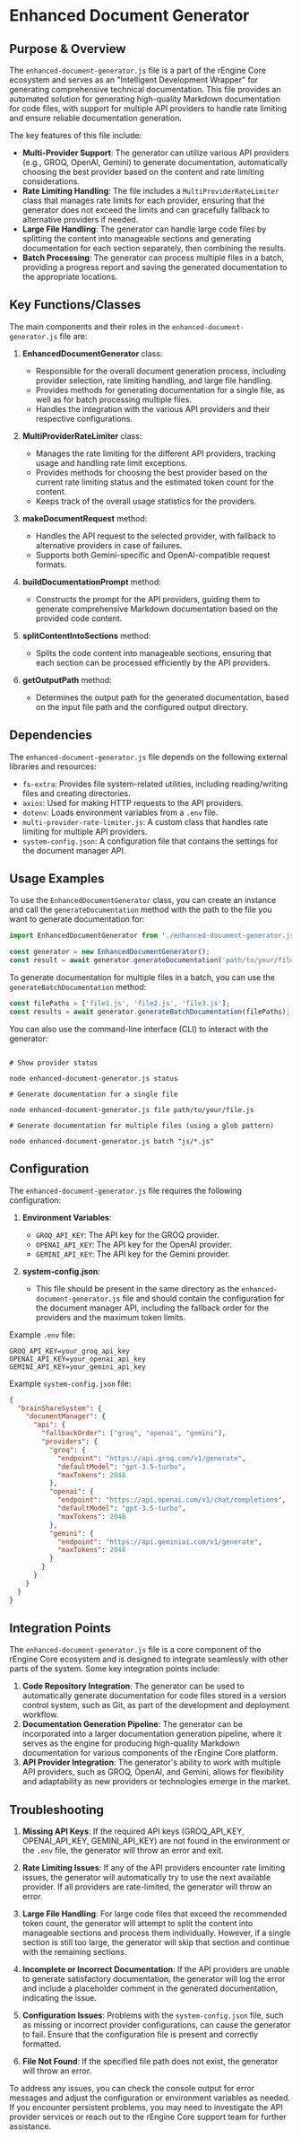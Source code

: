 # Enhanced Document Generator

## Purpose & Overview

The `enhanced-document-generator.js` file is a part of the rEngine Core ecosystem and serves as an "Intelligent Development Wrapper" for generating comprehensive technical documentation. This file provides an automated solution for generating high-quality Markdown documentation for code files, with support for multiple API providers to handle rate limiting and ensure reliable documentation generation.

The key features of this file include:

- **Multi-Provider Support**: The generator can utilize various API providers (e.g., GROQ, OpenAI, Gemini) to generate documentation, automatically choosing the best provider based on the content and rate limiting considerations.
- **Rate Limiting Handling**: The file includes a `MultiProviderRateLimiter` class that manages rate limits for each provider, ensuring that the generator does not exceed the limits and can gracefully fallback to alternative providers if needed.
- **Large File Handling**: The generator can handle large code files by splitting the content into manageable sections and generating documentation for each section separately, then combining the results.
- **Batch Processing**: The generator can process multiple files in a batch, providing a progress report and saving the generated documentation to the appropriate locations.

## Key Functions/Classes

The main components and their roles in the `enhanced-document-generator.js` file are:

1. **EnhancedDocumentGenerator** class:
   - Responsible for the overall document generation process, including provider selection, rate limiting handling, and large file handling.
   - Provides methods for generating documentation for a single file, as well as for batch processing multiple files.
   - Handles the integration with the various API providers and their respective configurations.

1. **MultiProviderRateLimiter** class:
   - Manages the rate limiting for the different API providers, tracking usage and handling rate limit exceptions.
   - Provides methods for choosing the best provider based on the current rate limiting status and the estimated token count for the content.
   - Keeps track of the overall usage statistics for the providers.

1. **makeDocumentRequest** method:
   - Handles the API request to the selected provider, with fallback to alternative providers in case of failures.
   - Supports both Gemini-specific and OpenAI-compatible request formats.

1. **buildDocumentationPrompt** method:
   - Constructs the prompt for the API providers, guiding them to generate comprehensive Markdown documentation based on the provided code content.

1. **splitContentIntoSections** method:
   - Splits the code content into manageable sections, ensuring that each section can be processed efficiently by the API providers.

1. **getOutputPath** method:
   - Determines the output path for the generated documentation, based on the input file path and the configured output directory.

## Dependencies

The `enhanced-document-generator.js` file depends on the following external libraries and resources:

- `fs-extra`: Provides file system-related utilities, including reading/writing files and creating directories.
- `axios`: Used for making HTTP requests to the API providers.
- `dotenv`: Loads environment variables from a `.env` file.
- `multi-provider-rate-limiter.js`: A custom class that handles rate limiting for multiple API providers.
- `system-config.json`: A configuration file that contains the settings for the document manager API.

## Usage Examples

To use the `EnhancedDocumentGenerator` class, you can create an instance and call the `generateDocumentation` method with the path to the file you want to generate documentation for:

```javascript
import EnhancedDocumentGenerator from './enhanced-document-generator.js';

const generator = new EnhancedDocumentGenerator();
const result = await generator.generateDocumentation('path/to/your/file.js');
```

To generate documentation for multiple files in a batch, you can use the `generateBatchDocumentation` method:

```javascript
const filePaths = ['file1.js', 'file2.js', 'file3.js'];
const results = await generator.generateBatchDocumentation(filePaths);
```

You can also use the command-line interface (CLI) to interact with the generator:

```

# Show provider status

node enhanced-document-generator.js status

# Generate documentation for a single file

node enhanced-document-generator.js file path/to/your/file.js

# Generate documentation for multiple files (using a glob pattern)

node enhanced-document-generator.js batch "js/*.js"
```

## Configuration

The `enhanced-document-generator.js` file requires the following configuration:

1. **Environment Variables**:
   - `GROQ_API_KEY`: The API key for the GROQ provider.
   - `OPENAI_API_KEY`: The API key for the OpenAI provider.
   - `GEMINI_API_KEY`: The API key for the Gemini provider.

1. **system-config.json**:
   - This file should be present in the same directory as the `enhanced-document-generator.js` file and should contain the configuration for the document manager API, including the fallback order for the providers and the maximum token limits.

Example `.env` file:

```
GROQ_API_KEY=your_groq_api_key
OPENAI_API_KEY=your_openai_api_key
GEMINI_API_KEY=your_gemini_api_key
```

Example `system-config.json` file:

```json
{
  "brainShareSystem": {
    "documentManager": {
      "api": {
        "fallbackOrder": ["groq", "openai", "gemini"],
        "providers": {
          "groq": {
            "endpoint": "https://api.groq.com/v1/generate",
            "defaultModel": "gpt-3.5-turbo",
            "maxTokens": 2048
          },
          "openai": {
            "endpoint": "https://api.openai.com/v1/chat/completions",
            "defaultModel": "gpt-3.5-turbo",
            "maxTokens": 2048
          },
          "gemini": {
            "endpoint": "https://api.geminiai.com/v1/generate",
            "maxTokens": 2048
          }
        }
      }
    }
  }
}
```

## Integration Points

The `enhanced-document-generator.js` file is a core component of the rEngine Core ecosystem and is designed to integrate seamlessly with other parts of the system. Some key integration points include:

1. **Code Repository Integration**: The generator can be used to automatically generate documentation for code files stored in a version control system, such as Git, as part of the development and deployment workflow.
2. **Documentation Generation Pipeline**: The generator can be incorporated into a larger documentation generation pipeline, where it serves as the engine for producing high-quality Markdown documentation for various components of the rEngine Core platform.
3. **API Provider Integration**: The generator's ability to work with multiple API providers, such as GROQ, OpenAI, and Gemini, allows for flexibility and adaptability as new providers or technologies emerge in the market.

## Troubleshooting

1. **Missing API Keys**: If the required API keys (GROQ_API_KEY, OPENAI_API_KEY, GEMINI_API_KEY) are not found in the environment or the `.env` file, the generator will throw an error and exit.

1. **Rate Limiting Issues**: If any of the API providers encounter rate limiting issues, the generator will automatically try to use the next available provider. If all providers are rate-limited, the generator will throw an error.

1. **Large File Handling**: For large code files that exceed the recommended token count, the generator will attempt to split the content into manageable sections and process them individually. However, if a single section is still too large, the generator will skip that section and continue with the remaining sections.

1. **Incomplete or Incorrect Documentation**: If the API providers are unable to generate satisfactory documentation, the generator will log the error and include a placeholder comment in the generated documentation, indicating the issue.

1. **Configuration Issues**: Problems with the `system-config.json` file, such as missing or incorrect provider configurations, can cause the generator to fail. Ensure that the configuration file is present and correctly formatted.

1. **File Not Found**: If the specified file path does not exist, the generator will throw an error.

To address any issues, you can check the console output for error messages and adjust the configuration or environment variables as needed. If you encounter persistent problems, you may need to investigate the API provider services or reach out to the rEngine Core support team for further assistance.
